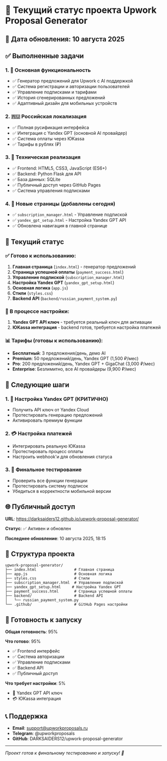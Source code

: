 # 🚀 Текущий статус проекта Upwork Proposal Generator

## 📅 Дата обновления: 10 августа 2025

## ✅ Выполненные задачи

### 1. 🎯 Основная функциональность
- ✅ Генератор предложений для Upwork с AI поддержкой
- ✅ Система регистрации и авторизации пользователей
- ✅ Управление подписками и тарифами
- ✅ История сгенерированных предложений
- ✅ Адаптивный дизайн для мобильных устройств

### 2. 🇷🇺 Российская локализация
- ✅ Полная русификация интерфейса
- ✅ Интеграция с Yandex GPT (основной AI провайдер)
- ✅ Система оплаты через ЮKassa
- ✅ Тарифы в рублях (₽)

### 3. 🔧 Техническая реализация
- ✅ Frontend: HTML5, CSS3, JavaScript (ES6+)
- ✅ Backend: Python Flask для API
- ✅ База данных: SQLite
- ✅ Публичный доступ через GitHub Pages
- ✅ Система управления подписками

### 4. 📱 Новые страницы (добавлены сегодня)
- ✅ `subscription_manager.html` - Управление подпиской
- ✅ `yandex_gpt_setup.html` - Настройка Yandex GPT API
- ✅ Обновлена навигация в главной странице

## 🔄 Текущий статус

### ✅ Готово к использованию:
1. **Главная страница** (`index.html`) - генератор предложений
2. **Страница успешной оплаты** (`payment_success.html`)
3. **Управление подпиской** (`subscription_manager.html`)
4. **Настройка Yandex GPT** (`yandex_gpt_setup.html`)
5. **Основная логика** (`app.js`)
6. **Стили** (`styles.css`)
7. **Backend API** (`backend/russian_payment_system.py`)

### 🔧 В процессе настройки:
1. **Yandex GPT API ключ** - требуется реальный ключ для активации
2. **ЮKassa интеграция** - backend готов, требуется настройка платежей

### 📊 Тарифы (готовы к использованию):
- **Бесплатный**: 3 предложения/день, демо AI
- **Premium**: 50 предложений/день, Yandex GPT (1,500 ₽/мес)
- **Pro**: 200 предложений/день, Yandex GPT + GigaChat (3,000 ₽/мес)
- **Enterprise**: Безлимитно, все AI провайдеры (9,900 ₽/мес)

## 🚀 Следующие шаги

### 1. 🔑 Настройка Yandex GPT (КРИТИЧНО)
- Получить API ключ от Yandex Cloud
- Протестировать генерацию предложений
- Активировать премиум функции

### 2. 💳 Настройка платежей
- Интегрировать реальную ЮKassa
- Протестировать процесс оплаты
- Настроить webhook'и для обновления статуса

### 3. 🧪 Финальное тестирование
- Проверить все функции генерации
- Протестировать систему подписок
- Убедиться в корректности мобильной версии

## 🌐 Публичный доступ

**URL**: https://darksaiders12.github.io/upwork-proposal-generator/

**Статус**: ✅ Активен и обновлен

**Последнее обновление**: 10 августа 2025, 18:15

## 📁 Структура проекта

```
upwork-proposal-generator/
├── index.html                 # Главная страница
├── app.js                     # Основная логика
├── styles.css                 # Стили
├── subscription_manager.html  # Управление подпиской
├── yandex_gpt_setup.html     # Настройка Yandex GPT
├── payment_success.html       # Страница успешной оплаты
├── backend/                   # Backend API
│   └── russian_payment_system.py
└── .github/                   # GitHub Pages настройки
```

## 🎯 Готовность к запуску

**Общая готовность**: 95%

**Что готово**: 95%
- ✅ Frontend интерфейс
- ✅ Система авторизации
- ✅ Управление подписками
- ✅ Backend API
- ✅ Публичный доступ

**Что требует настройки**: 5%
- 🔑 Yandex GPT API ключ
- 💳 ЮKassa интеграция

## 📞 Поддержка

- **Email**: support@upworkproposals.ru
- **Telegram**: @upworkproposals
- **GitHub**: DARKSAIDERS12/upwork-proposal-generator

---

*Проект готов к финальному тестированию и запуску! 🚀* 